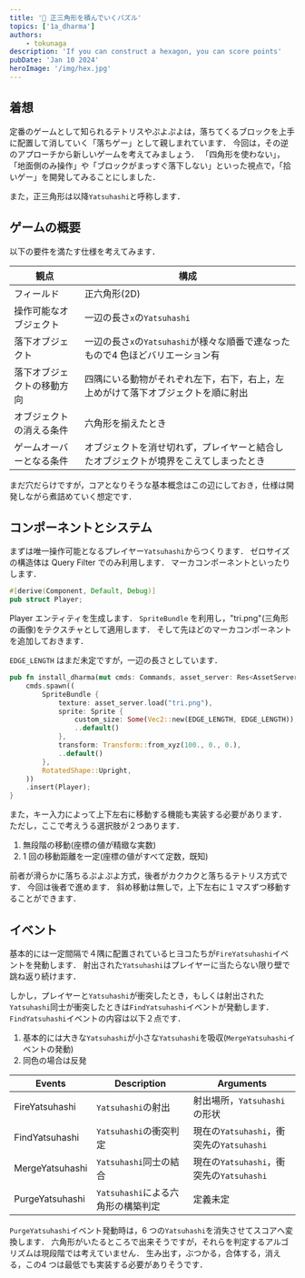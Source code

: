 ```yaml
---
title: '🐣 正三角形を積んでいくパズル'
topics: ['1a_dharma']
authors:
    - tokunaga
description: 'If you can construct a hexagon, you can score points'
pubDate: 'Jan 10 2024'
heroImage: '/img/hex.jpg'
---
```


## 着想

定番のゲームとして知られるテトリスやぷよぷよは，落ちてくるブロックを上手に配置して消していく「落ちゲー」として親しまれています．
今回は，その逆のアプローチから新しいゲームを考えてみましょう．
「四角形を使わない」，「地面側のみ操作」や「ブロックがまっすぐ落下しない」といった視点で，「拾いゲー」を開発してみることにしました．

また，正三角形は以降`Yatsuhashi`と呼称します．

## ゲームの概要

以下の要件を満たす仕様を考えてみます．

| 観点                       | 構成                                                                                 |
| -------------------------- | ------------------------------------------------------------------------------------ |
| フィールド                 | 正六角形(2D)                                                                         |
| 操作可能なオブジェクト     | 一辺の長さ`x`の`Yatsuhashi`                                                          |
| 落下オブジェクト           | 一辺の長さ`x`の`Yatsuhashi`が様々な順番で連なったもので4 色ほどバリエーション有      |
| 落下オブジェクトの移動方向 | 四隅にいる動物がそれぞれ左下，右下，右上，左上めがけて落下オブジェクトを順に射出     |
| オブジェクトの消える条件   | 六角形を揃えたとき                                                                   |
| ゲームオーバーとなる条件   | オブジェクトを消せ切れず，プレイヤーと結合したオブジェクトが境界をこえてしまったとき |

まだ穴だらけですが，コアとなりそうな基本概念はこの辺にしておき，仕様は開発しながら煮詰めていく想定です．

## コンポーネントとシステム

まずは唯一操作可能となるプレイヤー`Yatsuhashi`からつくります．
ゼロサイズの構造体は Query Filter でのみ利用します．
マーカコンポーネントといったりします．

```rust title="core::player"
#[derive(Component, Default, Debug)]
pub struct Player;
```

Player エンティティを生成します．
`SpriteBundle` を利用し，"tri.png"(三角形の画像)をテクスチャとして適用します．
そして先ほどのマーカコンポーネントを追加しておきます．

`EDGE_LENGTH` はまだ未定ですが，一辺の長さとしています．

```rust title="service::player"
pub fn install_dharma(mut cmds: Commands, asset_server: Res<AssetServer>) {
    cmds.spawn((
        SpriteBundle {
            texture: asset_server.load("tri.png"),
            sprite: Sprite {
                custom_size: Some(Vec2::new(EDGE_LENGTH, EDGE_LENGTH)),
                ..default()
            },
            transform: Transform::from_xyz(100., 0., 0.),
            ..default()
        },
        RotatedShape::Upright,
    ))
    .insert(Player);
}
```

また，キー入力によって上下左右に移動する機能も実装する必要があります．
ただし，ここで考えうる選択肢が２つあります．

1. 無段階の移動(座標の値が精緻な実数)
2. 1 回の移動距離を一定(座標の値がすべて定数，既知)

前者が滑らかに落ちるぷよぷよ方式，後者がカクカクと落ちるテトリス方式です．
今回は後者で進めます．
斜め移動は無しで，上下左右に１マスずつ移動することができます．

## イベント

基本的には一定間隔で４隅に配置されているヒヨコたちが`FireYatsuhashi`イベントを発動します．
射出された`Yatsuhashi`はプレイヤーに当たらない限り壁で跳ね返り続けます．

しかし，プレイヤーと`Yatsuhashi`が衝突したとき，もしくは射出された`Yatsuhashi`同士が衝突したときは`FindYatsuhashi`イベントが発動します．
`FindYatsuhashi`イベントの内容は以下２点です．

1. 基本的には大きな`Yatsuhashi`が小さな`Yatsuhashi`を吸収(`MergeYatsuhashi`イベントの発動)
2. 同色の場合は反発

| Events          | Description                        | Arguments                                |
| --------------- | ---------------------------------- | ---------------------------------------- |
| FireYatsuhashi  | `Yatsuhashi`の射出                 | 射出場所，`Yatsuhashi`の形状             |
| FindYatsuhashi  | `Yatsuhashi`の衝突判定             | 現在の`Yatsuhashi`，衝突先の`Yatsuhashi` |
| MergeYatsuhashi | `Yatsuhashi`同士の結合             | 現在の`Yatsuhashi`，衝突先の`Yatsuhashi` |
| PurgeYatsuhashi | `Yatsuhashi`による六角形の構築判定 | 定義未定                                 |

`PurgeYatsuhashi`イベント発動時は，6 つの`Yatsuhashi`を消失させてスコアへ変換します．
六角形がいたるところで出来そうですが，それらを判定するアルゴリズムは現段階では考えていません．
生み出す，ぶつかる，合体する，消える，この4 つは最低でも実装する必要がありそうです．
